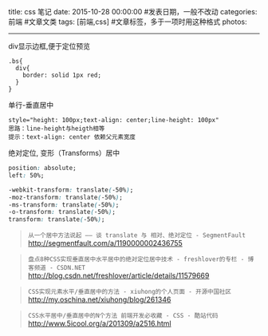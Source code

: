 title: css 笔记
date: 2015-10-28 00:00:00 #发表日期，一般不改动
categories: 前端 #文章文类
tags: [前端,css] #文章标签，多于一项时用这种格式
photos:

---
div显示边框,便于定位预览
```
.bs{
  div{
    border: solid 1px red;
  }
}
```
单行-垂直居中
```
style="height: 100px;text-align: center;line-height: 100px"  
思路：line-height与heigth相等
提示：text-align: center 依赖父元素宽度
```

绝对定位, 变形（Transforms）居中
``` css
position: absolute;
left: 50%;

-webkit-transform: translate(-50%);
-moz-transform: translate(-50%);
-ms-transform: translate(-50%);
-o-transform: translate(-50%);
transform: translate(-50%);
```
>`从一个居中方法说起 —— 谈 translate 与 相对、绝对定位 - SegmentFault`
http://segmentfault.com/a/1190000002436755

>`盘点8种CSS实现垂直居中水平居中的绝对定位居中技术 - freshlover的专栏 - 博客频道 - CSDN.NET`
http://blog.csdn.net/freshlover/article/details/11579669

>`CSS实现元素水平/垂直居中的方法 - xiuhong的个人页面 - 开源中国社区`
http://my.oschina.net/xiuhong/blog/261346

>`CSS水平居中/垂直居中的N个方法 前端开发必收藏 - CSS - 酷站代码`
http://www.5icool.org/a/201309/a2516.html

<!-- more -->